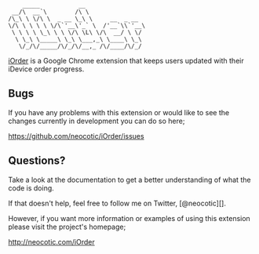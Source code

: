         _____           __                 
     __/\  __`\        /\ \                
    /\_\ \ \/\ \  _ __ \_\ \     __  _ __  
    \/\ \ \ \ \ \/\`'__\'_` \  /'__`\\`'__\
     \ \ \ \ \_\ \ \ \/\ \L\ \/\  __/ \ \/ 
      \ \_\ \_____\ \_\ \___,_\ \____\ \_\ 
       \/_/\/_____/\/_/\/__,_ /\/____/\/_/ 

[iOrder][] is a Google Chrome extension that keeps users updated with their
iDevice order progress.

## Bugs

If you have any problems with this extension or would like to see the changes
currently in development you can do so here;

https://github.com/neocotic/iOrder/issues

## Questions?

Take a look at the documentation to get a better understanding of what the code
is doing.

If that doesn't help, feel free to follow me on Twitter, [@neocotic][].

However, if you want more information or examples of using this extension
please visit the project's homepage;

http://neocotic.com/iOrder

[iOrder]: https://chrome.google.com/webstore/detail/kflemogpkbophbipihnbcmlplbihbdhb